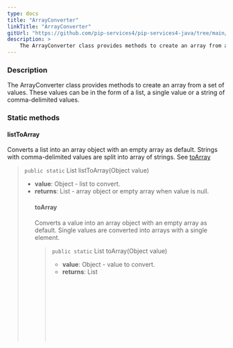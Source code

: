 ```yaml
---
type: docs
title: "ArrayConverter"
linkTitle: "ArrayConverter"
gitUrl: "https://github.com/pip-services4/pip-services4-java/tree/main/pip-services4-commons-java"
description: > 
    The ArrayConverter class provides methods to create an array from a set of values.
---
```


### Description
The ArrayConverter class provides methods to create an array from a set of values. These values can be in the form of a list,  a single value or a string of comma-delimited values.    

### Static methods

#### listToArray
Converts a list into an array object with an empty array as default.
Strings with comma-delimited values are split into array of strings.
See [toArray](#toarray)

> `public static` List<Object> listToArray(Object value)

- **value**: Object - list to convert.
- **returns**: List<Object> - array object or empty array when value is null.


#### toArray
Converts a value into an array object with an empty array as default.
Single values are converted into arrays with a single element.

> `public static` List<Object> toArray(Object value)

- **value**: Object - value to convert.
- **returns**: List<Object> - List of objects.

#### toArrayWithDefault
Converts a value into an array object with a specified default.
Single values are converted into arrays with a single element.

> `public static` List<Object> toArrayWithDefault(Object value, List<Object> defaultValue)

- **value**: Object - value to convert.
- **defaultValue**: List<Object> - default array object.
- **returns**: List<Object> - list of objects.

#### toNullableArray
Converts a value into an array object.
Single values are converted into arrays with a single element.

> `public static` List<Object> toNullableArray(Object value)

- **value**: Object - value to convert.
- **returns**: List<Object> - array object or null when value is null.

### Examples

```java
{
  List<Object> value1 = ArrayConverter.toArray(1);        // Result: [1]
  List<Object> value2 = ArrayConverter.listToArray("1,2,3"); // Result: ["1", "2", "3"]
  }

```
